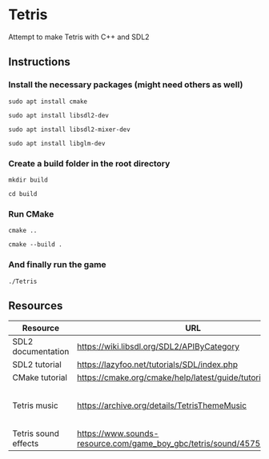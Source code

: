 # Tetris

Attempt to make Tetris with C++ and SDL2

## Instructions

### Install the necessary packages (might need others as well)

`sudo apt install cmake`

`sudo apt install libsdl2-dev`

`sudo apt install libsdl2-mixer-dev`

`sudo apt install libglm-dev`

### Create a build folder in the root directory

`mkdir build`

`cd build`

### Run CMake

`cmake ..`

`cmake --build .`

### And finally run the game

`./Tetris`

## Resources

| Resource             | URL                                                             | Notes                  |
| -------------------- | --------------------------------------------------------------- | ---------------------- |
| SDL2 documentation   | https://wiki.libsdl.org/SDL2/APIByCategory                      |                        |
| SDL2 tutorial        | https://lazyfoo.net/tutorials/SDL/index.php                     |                        |
| CMake tutorial       | https://cmake.org/cmake/help/latest/guide/tutorial/index.html   |                        |
| Tetris music         | https://archive.org/details/TetrisThemeMusic                    | Loops at 38.67 seconds |
| Tetris sound effects | https://www.sounds-resource.com/game_boy_gbc/tetris/sound/45758 |                        |
